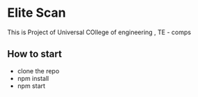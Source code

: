 # Elite Scan 

This is Project of Universal COllege of engineering , TE - comps 

## How to start 
-  clone the repo 
-  npm install 
-  npm start 
